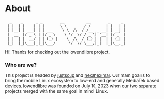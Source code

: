 # About

```
  _    _      _ _        __          __        _     _ 
 | |  | |    | | |       \ \        / /       | |   | |
 | |__| | ___| | | ___    \ \  /\  / /__  _ __| | __| |
 |  __  |/ _ \ | |/ _ \    \ \/  \/ / _ \| '__| |/ _` |
 | |  | |  __/ | | (_) |    \  /\  / (_) | |  | | (_| |
 |_|  |_|\___|_|_|\___/      \/  \/ \___/|_|  |_|\__,_|
```

Hi! Thanks for checking out the lowendlibre project.

### Who are we?

This project is headed by [justsoup](https://mstdn.social/@justsoup) and [hexaheximal](https://mstdn.social/@hexaheximal@mastodon.social). Our main goal is to bring the mobile Linux ecosystem to low-end and generally MediaTek based devices. lowendlibre was founded on July 10, 2023 when our two separate projects merged with the same goal in mind. Linux.
